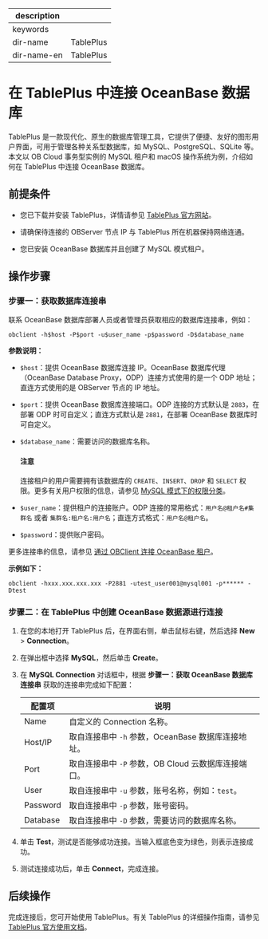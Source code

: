 |description|  |
|---|---|
|keywords| |
|dir-name|TablePlus|
|dir-name-en|TablePlus|

# 在 TablePlus 中连接 OceanBase 数据库

TablePlus 是一款现代化、原生的数据库管理工具，它提供了便捷、友好的图形用户界面，可用于管理各种关系型数据库，如 MySQL、PostgreSQL、SQLite 等。本文以 OB Cloud 事务型实例的 MySQL 租户和 macOS 操作系统为例，介绍如何在 TablePlus 中连接 OceanBase 数据库。

## 前提条件

* 您已下载并安装 TablePlus，详情请参见 [TablePlus 官方网站](https://tableplus.com/download)。

* 请确保待连接的 OBServer 节点 IP 与 TablePlus 所在机器保持网络连通。

* 您已安装 OceanBase 数据库并且创建了 MySQL 模式租户。

## 操作步骤

### 步骤一：获取数据库连接串

联系 OceanBase 数据库部署人员或者管理员获取相应的数据库连接串，例如：

```
obclient -h$host -P$port -u$user_name -p$password -D$database_name
```

**参数说明：**

* `$host`：提供 OceanBase 数据库连接 IP。OceanBase 数据库代理（OceanBase Database Proxy，ODP）连接方式使用的是一个 ODP 地址；直连方式使用的是 OBServer 节点的 IP 地址。
* `$port`：提供 OceanBase 数据库连接端口。ODP 连接的方式默认是 `2883`，在部署 ODP 时可自定义；直连方式默认是 `2881`，在部署 OceanBase 数据库时可自定义。
* `$database_name`：需要访问的数据库名称。

    <main id="notice" type='notice'>
        <h4>注意</h4>
        <p>连接租户的用户需要拥有该数据库的 <code>CREATE</code>、<code>INSERT</code>、<code>DROP</code> 和 <code>SELECT</code> 权限。更多有关用户权限的信息，请参见 <a href="../../600.manage/500.security-and-permissions/300.access-control/200.user-and-permission/200.permission-of-mysql-mode/100.permission-classification-of-mysql.md">MySQL 模式下的权限分类</a>。</p>
    </main>

* `$user_name`：提供租户的连接账户。ODP 连接的常用格式：`用户名@租户名#集群名` 或者 `集群名:租户名:用户名`；直连方式格式：`用户名@租户名`。
* `$password`：提供账户密码。

更多连接串的信息，请参见 [通过 OBClient 连接 OceanBase 租户](../../300.develop/100.application-development-of-mysql-mode/100.connect-to-oceanbase-database-of-mysql-mode/300.connect-to-an-oceanbase-tenant-by-using-obclient-of-mysql-mode.md)。

**示例如下：**

```shell
obclient -hxxx.xxx.xxx.xxx -P2881 -utest_user001@mysql001 -p****** -Dtest
```

### 步骤二：在 TablePlus 中创建 OceanBase 数据源进行连接

1. 在您的本地打开 TablePlus 后，在界面右侧，单击鼠标右键，然后选择 **New** > **Connection**。

2. 在弹出框中选择 **MySQL**，然后单击 **Create**。

3. 在 **MySQL Connection** 对话框中，根据 **步骤一：获取 OceanBase 数据库连接串** 获取的连接串完成如下配置：

   |配置项|说明|
   |-----|----|
   |Name|自定义的 Connection 名称。|
   |Host/IP|取自连接串中 `-h` 参数，OceanBase 数据库连接地址。|
   |Port|取自连接串中 `-P` 参数，OB Cloud 云数据库连接端口。|
   |User|取自连接串中 `-u` 参数，账号名称，例如：`test`。|
   |Password|取自连接串中 `-p` 参数，账号密码。|
   |Database|取自连接串中 `-D` 参数，需要访问的数据库名称。|

5. 单击 **Test**，测试是否能够成功连接。当输入框底色变为绿色，则表示连接成功。

6. 测试连接成功后，单击 **Connect**，完成连接。

## 后续操作

完成连接后，您可开始使用 TablePlus。有关 TablePlus 的详细操作指南，请参见 [TablePlus 官方使用文档](https://docs.tableplus.com/)。
